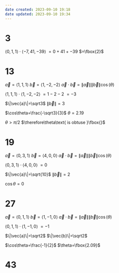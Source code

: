 ```yaml
---
date created: 2023-09-10 19:18
date updated: 2023-09-10 19:34
---
```


# 3

$\langle0,1,1\rangle\cdot\langle-7,41,-39\rangle$
$=0+41+-39$
$=\fbox{2}$

# 13

$\vec{a}=\langle1,1,1\rangle$
$\vec{b}=\langle1,-2,-2\rangle$
$\vec{a}\cdot\vec{b}=\|\vec{a}\|\|\vec{b}\|\cos(\theta)$

$\langle1,1,1\rangle\cdot\langle1,-2,-2\rangle$
$=1-2-2$
$=-3$

$\|\vec{a}\|=\sqrt3$
$\|\vec{b}\|=3$

$\cos\theta=\frac{-\sqrt3}{3}$
$\theta=2.19$

$\theta>\pi/2$
$\therefore\theta\text{ is obtuse }\fbox{}$

# 19

$\vec{a}=\langle0,3,1\rangle$
$\vec{b}=\langle4,0,0\rangle$
$\vec{a}\cdot\vec{b}=\|\vec{a}\|\|\vec{b}\|\cos(\theta)$

$\langle0,3,1\rangle\cdot\langle4,0,0\rangle$
$=0$

$\|\vec{a}\|=\sqrt{10}$
$\|\vec{b}\|=2$

$\cos\theta=0$

# 27

$\vec{a}=\langle0,1,1\rangle$
$\vec{b}=\langle1,-1,0\rangle$
$\vec{a}\cdot\vec{b}=\|\vec{a}\|\|\vec{b}\|\cos(\theta)$

$\langle0,1,1\rangle\cdot\langle1,-1,0\rangle$
$=-1$

$\|\vec{a}\|=\sqrt2$
$\|\vec{b}\|=\sqrt2$

$\cos\theta=\frac{-1}{2}$
$\theta=\fbox{2.09}$

# 43


